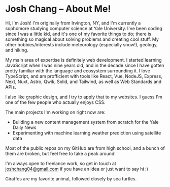 # Josh Chang – About Me!

Hi, I'm Josh! I'm originally from Irvington, NY, and I'm currently a sophomore studying computer science at Yale University. I've been coding since I was a little kid, and it's one of my favorite things to do; there is something so magical about solving problems and creating cool stuff. My other hobbies/interests include meteorology (especially snow!), geology, and hiking.

My main area of expertise is definitely web development. I started learning JavaScript when I was nine years old, and in the decade since I have gotten pretty familiar with the language and ecosystem surrounding it. I love TypeScript, and am profficient with tools like React, Vue, NodeJS, Express, Next, Nuxt, Astro, Qwik, Solid, and Tailwind, as well as Web Standards and APIs.

I also like graphic design, and I try to apply that to my websites. I guess I'm one of the few people who actually enjoys CSS.

The main projects I'm working on right now are:
- Building a new content management system from scratch for the Yale Daily News
- Experimenting with machine learning weather prediction using satellite data

Most of the public repos on my GitHub are from high school, and a bunch of them are broken, but feel free to take a peak around!

I'm always open to freelance work, so get in touch at [joshchang04@gmail.com](mailto:joshchang04@gmail.com) if you have an idea or just want to say hi :)

Giraffes are my favorite animal, followed closely by sea turtles.

